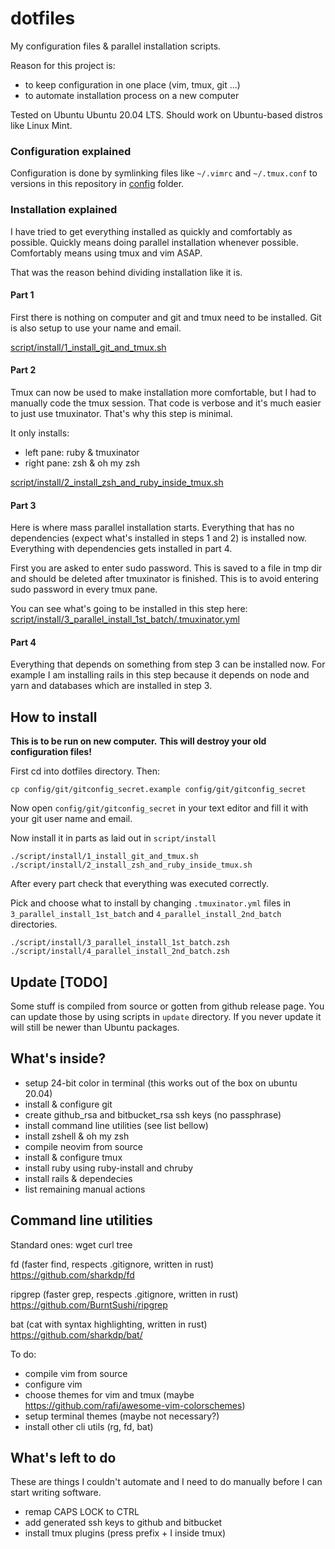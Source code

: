 # dotfiles

My configuration files & parallel installation scripts.

Reason for this project is:
  * to keep configuration in one place (vim, tmux, git ...)
  * to automate installation process on a new computer

Tested on Ubuntu Ubuntu 20.04 LTS. Should work on Ubuntu-based distros like Linux Mint.

### Configuration explained

Configuration is done by symlinking files like `~/.vimrc` and `~/.tmux.conf` to versions in this repository in [config](config) folder.

### Installation explained

I have tried to get everything installed as quickly and comfortably as possible. Quickly means doing parallel installation whenever possible. Comfortably means using tmux and vim ASAP.

That was the reason behind dividing installation like it is.

#### Part 1

First there is nothing on computer and git and tmux need to be installed. Git is also setup to use your name and email.

[script/install/1_install_git_and_tmux.sh](script/install/1_install_git_and_tmux.sh)

#### Part 2

Tmux can now be used to make installation more comfortable, but I had to
manually code the tmux session. That code is verbose and it's much easier to just use tmuxinator. That's why this step is minimal.

It only installs: 
  - left pane: ruby & tmuxinator
  - right pane: zsh & oh my zsh

[script/install/2_install_zsh_and_ruby_inside_tmux.sh](script/install/2_install_zsh_and_ruby_inside_tmux.sh)

#### Part 3

Here is where mass parallel installation starts. Everything that has no dependencies (expect what's installed in steps 1 and 2) is installed now.
Everything with dependencies gets installed in part 4.

First you are asked to enter sudo password. This is saved to a file in tmp dir and should be deleted after tmuxinator is finished. This is to avoid entering sudo password in every tmux pane.

You can see what's going to be installed in this step here:
[script/install/3_parallel_install_1st_batch/.tmuxinator.yml](script/install/3_parallel_install_1st_batch/.tmuxinator.yml)

#### Part 4

Everything that depends on something from step 3 can be installed now.
For example I am installing rails in this step because it depends on node and yarn and databases which are installed in step 3.


## How to install

**This is to be run on new computer.**
**This will destroy your old configuration files!**

First cd into dotfiles directory.
Then:

    cp config/git/gitconfig_secret.example config/git/gitconfig_secret

Now open `config/git/gitconfig_secret` in your text editor and fill it with your git user name and email.

Now install it in parts as laid out in `script/install`

    ./script/install/1_install_git_and_tmux.sh
    ./script/install/2_install_zsh_and_ruby_inside_tmux.sh

After every part check that everything was executed correctly.

Pick and choose what to install by changing `.tmuxinator.yml` files in
`3_parallel_install_1st_batch` and `4_parallel_install_2nd_batch` directories.

    ./script/install/3_parallel_install_1st_batch.zsh
    ./script/install/4_parallel_install_2nd_batch.zsh


## Update [TODO]

Some stuff is compiled from source or gotten from github release page. You can update those by using scripts in `update` directory.
If you never update it will still be newer than Ubuntu packages.

## What's inside?

* setup 24-bit color in terminal (this works out of the box on ubuntu 20.04)
* install & configure git
* create github_rsa and bitbucket_rsa ssh keys (no passphrase)
* install command line utilities (see list bellow)
* install zshell & oh my zsh
* compile neovim from source
* install & configure tmux
* install ruby using ruby-install and chruby
* install rails & dependecies
* list remaining manual actions

## Command line utilities

Standard ones: wget curl tree

fd (faster find, respects .gitignore, written in rust)
https://github.com/sharkdp/fd

ripgrep (faster grep, respects .gitignore, written in rust)
https://github.com/BurntSushi/ripgrep

bat (cat with syntax highlighting, written in rust)
https://github.com/sharkdp/bat/

To do:

* compile vim from source
* configure vim
* choose themes for vim and tmux (maybe https://github.com/rafi/awesome-vim-colorschemes)
* setup terminal themes (maybe not necessary?)
* install other cli utils (rg, fd, bat)

## What's left to do

These are things I couldn't automate and I need to do manually before I can start writing software.

* remap CAPS LOCK to CTRL
* add generated ssh keys to github and bitbucket
* install tmux plugins (press prefix + I inside tmux)
